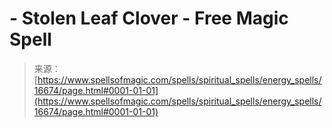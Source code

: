 <!--yml

category: 未分类

date: 2024-06-12 18:57:15

-->

# -   Stolen Leaf Clover - Free Magic Spell

> 来源：[https://www.spellsofmagic.com/spells/spiritual_spells/energy_spells/16674/page.html#0001-01-01](https://www.spellsofmagic.com/spells/spiritual_spells/energy_spells/16674/page.html#0001-01-01)
